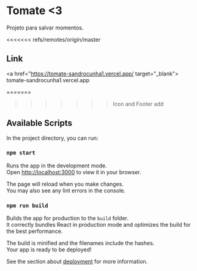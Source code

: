 # Tomate <3

Projeto para salvar momentos. 

<<<<<<< refs/remotes/origin/master
## Link
<a href="https://tomate-sandrocunha1.vercel.app/ target="_blank"> tomate-sandrocunha1.vercel.app </a>




=======
>>>>>>> Icon and Footer add
## Available Scripts

In the project directory, you can run:

### `npm start`

Runs the app in the development mode.\
Open [http://localhost:3000](http://localhost:3000) to view it in your browser.

The page will reload when you make changes.\
You may also see any lint errors in the console.

### `npm run build`

Builds the app for production to the `build` folder.\
It correctly bundles React in production mode and optimizes the build for the best performance.

The build is minified and the filenames include the hashes.\
Your app is ready to be deployed!

See the section about [deployment](https://facebook.github.io/create-react-app/docs/deployment) for more information.
